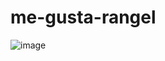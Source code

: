 # me-gusta-rangel
![image](https://github.com/Jhosephgamer20/me-gusta-rangel/assets/128427418/8f7997b2-b382-460b-b430-8b29449176eb)

